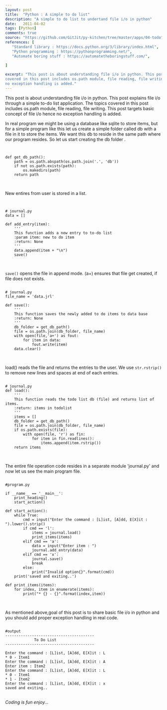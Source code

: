 ```yaml
---
layout: post
title:  "Python : A simple to do list"
description: "A simple to do list to undertand file i/o in python"
date:   2011-04-02
tags: [Python]
comments: true
source: "https://github.com/GitJit/py-kitchen/tree/master/apps/04-todo"
references: [
   "Standard library : https://docs.python.org/3/library/index.html",
   "Python programming : https://pythonprogramming.net/",
   "Automate boring stuff : https://automatetheboringstuff.com/",
   
]

excerpt: "This post is about understanding file i/o in python. This post explains file i/o through a simple to-do list application. The topics
covered in this post includes os.path module, file reading, file writing. This post targets basic concept of file i/o hence
no exception handling is added."
---
```

This post is about understanding file i/o in python. This post explains file i/o through a simple to-do list application. The topics
covered in this post includes os.path module, file reading, file writing. This post targets basic concept of file i/o hence
no exception handling is added.

In real program we might be using a database like sqlite to store items, but for a simple program like this let us create a 
simple folder called db with a file in it to store the items. We want this db to reside in the same path where our program
resides. So let us start creating the db folder . 

<pre class='line-numbers'>
<code class='language-python'>

def get_db_path():
    path = os.path.abspath(os.path.join('.', 'db'))
    if not os.path.exists(path):
        os.makedirs(path)
    return path

</code>
</pre>

New entires from user is stored in a list.

<pre class='line-numbers'>
<code class='language-python'>

# journal.py
data = []

def add_entry(item):
    '''
    This function adds a new entry to to-do list
    :param item: new to do item
    :return: None
    '''
    data.append(item + "\n")
    save()

</code>
</pre>

`save()` opens the file in append mode. (a+) ensures that file get created,
if file does not exists.   

<pre class='line-numbers'>
<code class='language-python'>
# journal.py
file_name = 'data.jrl'

def save():
    '''
    This function saves the newly added to do items to data base
    :return: None
    '''
    db_folder = get_db_path()
    file = os.path.join(db_folder, file_name)
    with open(file,'a+') as fout:
        for item in data:
            fout.write(item)
    data.clear()

</code>
</pre>

load() reads the file and returns the entries to the user. We use `str.rstrip()` to
remove new lines and spaces at end of each entries.

<pre class='line-numbers'>
<code class='language-python'>
# journal.py
def load():
    '''
    This function reads the todo list db (file) and returns list of items.
    :return: items in todolist
    '''
    items = []
    db_folder = get_db_path()
    file = os.path.join(db_folder, file_name)
    if os.path.exists(file):
        with open(file, 'r') as fin:
            for item in fin.readlines():
                items.append(item.rstrip())
    return items

</code>
</pre>

The entire file operation code resides in a separate module 'journal.py' and now let us 
see the main program file.  

<pre class='line-numbers'>
<code class='language-python'>
#program.py

if __name__ == '__main__':
    print_heading()
    start_action()
    
def start_action():
    while True:
        cmd = input("Enter the command : [L]ist, [A]dd, E[X]it : ").lower().strip()
        if cmd == 'l':
            items = journal.load()
            print_items(items)
        elif cmd == 'a':
            data = input("Enter item : ")
            journal.add_entry(data)
        elif cmd == 'x':
            journal.save()
            break
        else:
            print("Invalid option{}".format(cmd))
    print('saved and exiting..')

def print_items(items):
    for index, item in enumerate(items):
        print("* {} - {}".format(index,item))

</code>
</pre>

As mentioned above,goal of this post is to share basic file i/o in python and you should add proper
exception handling in real code. 

<pre class='line-numbers'>
<code class='language-bash'>
#output
----------------------------------------
             To Do List                 
----------------------------------------

Enter the command : [L]ist, [A]dd, E[X]it : L
* 0 - Item1
Enter the command : [L]ist, [A]dd, E[X]it : A
Enter item : Item2
Enter the command : [L]ist, [A]dd, E[X]it : L
* 0 - Item1
* 1 - Item2
Enter the command : [L]ist, [A]dd, E[X]it : x
saved and exiting..
</code>
</pre>

_Coding is fun enjoy..._  

